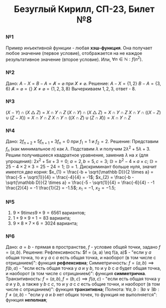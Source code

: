 # <p align="center">Безуглый Кирилл, СП-23, Билет №8</p>

### №1

Пример инъективной функции - любая **хэш-функция**. Она получает любое значение (первое условие), отображается на не каждое результативное значение (второе условие).
Или, $\forall n \in \mathbb N: f(n^2)$.

### №2

Дано: $A - X = B - A = \not A = \varnothing$ при $\not X \neq \varnothing$.
Решение:
$A - X = \{1, 2\}$
$B - A = \{3, 6\}$
$\not A = \varnothing = \{\}$
$\not X \neq \varnothing = \{1, 2, 3, 8\}$
Вычеркиваем $1, 2, 3$, ответ - $8$.


### №3

$(X - Y) \cap (X \bigtriangleup Z) = X \cap \not Y \cap \not Z$
$(X \cap \not Y) \cap (X \bigtriangleup Z) = X \cap \not Y \cap \not Z$
$X \cap \not Y \cap ((X - Z) \cup (Z - X)) = X \cap \not Y \cap \not Z$
$X \cap \not Y \cap ((X \cap \not Z) \cup (Z \cap \not X)) = X \cap \not Y \cap \not Z$

### №4

Дано: $2f_{n+2} + 5f_{n+1} + 3f_{n} = 0$ при $f_{1} = 1$ и $f_{2} = 2$.
Решение:
Представим $f_{n}$ (как минимальное $n$) как $\lambda$.
Подставим $\lambda$ и получим $2\lambda^{2} + 5\lambda + 3$.
Решим получившееся квадратное уравнение, заменив $\lambda$ на $x$ (для упрощения):
$2x^{2} + 5x + 3 = 0$;
$a = 2, b = 5, c = 3$; 
$\mathbb D = b^{2} - 4 \times a \times c$;
$\mathbb D = 25 - 4 \times 2 \times 3 = 25 - 24 = 1$;
$\mathbb D = 1$. Дискриминант больше нуля, значит имеется _два_ корня:
$x_{1} = \frac{-b + \sqrt{\mathbb D}}{2 \times a} = \frac{-5 + \sqrt{1}}{4} = \frac{-4}{4} = -1$;
$x_{2} = \frac{-b - \sqrt{\mathbb D}}{2 \times a} = \frac{-5 - \sqrt{1}}{4} = \frac{-6}{4} - -1 \frac{2}{4} = -1 \frac{1}{2} = -1.5$;
$x_{1} = -1,\ x_{2} = -1.5$;


### №5

1) $9 \times 9 times 9 \times 9 = 6561$ вариантов;
2) $1 + 9 \times 9 + 1 = 83$ варианта;
3) $9 \times 8 \times 7 \times 6 = 3024$ варианта;

### №6

Дано: $a = b$ - прямая в пространстве, $f$ - условие общей точки, задано $f = (a, b)$.
Решение:
Рефлексивность: $f = (a, a) \eq f(a, a)$ - "если у $a$ общая точка, то и у $a$ с $a$ есть общая точка, и наоборот (в том числе с отрицанием)": функция **рефлексивна**;
Симметричность: $f = (a, b) \implies f(b, a)$ - "если есть общая точка у $a$ и у $b$, то и у $b$ с $a$ будет общая точка, и наоборот (в том числе с отрицанием)": функция **симметрична**.
Транзитивность: $f = (a, b), f = (b, c) \implies f(a, c)$ - "если есть общая точка у $a$ и у $b$, а также у $b$ с $c$, то и у $a$ с $c$ есть общие точки, и наоборот (в том числе с отрицанием)": функция **транзитивна**;
Полнота: $\forall a, b: \exists a \lor \exists b: f \neq (a, b)$ - "если у $a$ и $b$ нет общих точек, то функция не выполняется": функция **неполная**;
